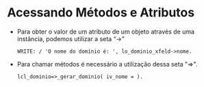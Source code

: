 # Acessando Métodos e Atributos

- Para obter o valor de um atributo de um objeto através de uma instância, podemos utilizar a seta “→”
    
    ```abap
    WRITE: / 'O nome do domínio é: ', lo_dominio_xfeld->nome.
    ```
    
- Para chamar métodos é necessário a utilização dessa seta "=>".
    
    ```abap
    lcl_dominio=>_gerar_dominio( iv_nome = ).
    ```